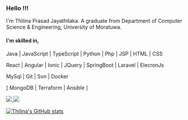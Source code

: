 ### Hello !!!
I'm Thilina Prasad Jayathilaka. A graduate from Department of Computer Science & Engineering, University of Moratuwa.

#### I'm skilled in,
Java | JavaScript | TypeScript | Python | Php | JSP | HTML | CSS

React | Angular | Ionic | JQuery | SpringBoot | Laravel | ElecronJs

MySql | Git | Svn | Docker

[ MongoDB | Terraform | Ansible ]

<a href="https://www.linkedin.com/in/thilinaprasad" target="_blank">
  <img src="https://img.shields.io/badge/-Thilina%20Prasad%20Jyathilaka-blue?style=flat-square&logo=Linkedin&logoColor=white">
</a>

<a href="mailto:thilinaprasad.15@cse.mrt.ac.lk" target="_blank">
  <img src="https://img.shields.io/badge/-thilinaprasad.15@cse.mrt.ac.lk-c14438?style=flat-square&logo=Gmail&logoColor=white">
</a>

[![Thilina's GitHub stats](https://github-readme-stats.vercel.app/api?username=ThilinaPrasad)](https://github.com/anuraghazra/github-readme-stats)
